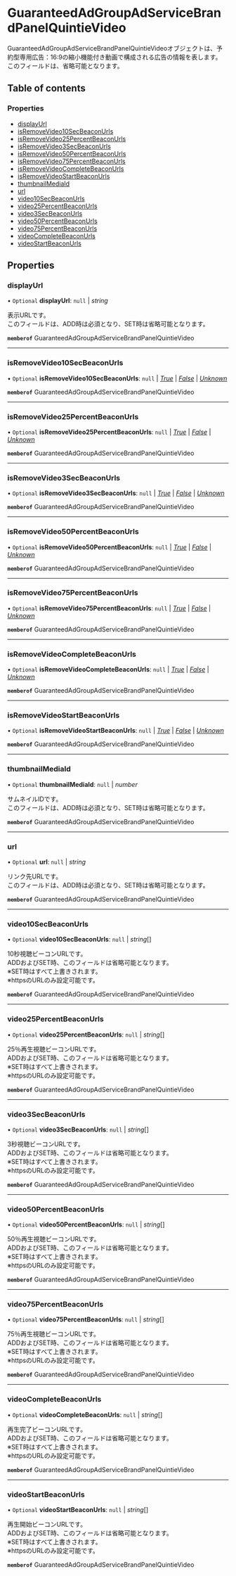 # GuaranteedAdGroupAdServiceBrandPanelQuintieVideo


<div lang=\"ja\"> GuaranteedAdGroupAdServiceBrandPanelQuintieVideoオブジェクトは、予約型専用広告：16:9の縮小機能付き動画で構成される広告の情報を表します。<br> このフィールドは、省略可能となります。<br> </div> 

## Table of contents

### Properties

- [displayUrl](guaranteedadgroupadservicebrandpanelquintievideo.md#displayurl)
- [isRemoveVideo10SecBeaconUrls](guaranteedadgroupadservicebrandpanelquintievideo.md#isremovevideo10secbeaconurls)
- [isRemoveVideo25PercentBeaconUrls](guaranteedadgroupadservicebrandpanelquintievideo.md#isremovevideo25percentbeaconurls)
- [isRemoveVideo3SecBeaconUrls](guaranteedadgroupadservicebrandpanelquintievideo.md#isremovevideo3secbeaconurls)
- [isRemoveVideo50PercentBeaconUrls](guaranteedadgroupadservicebrandpanelquintievideo.md#isremovevideo50percentbeaconurls)
- [isRemoveVideo75PercentBeaconUrls](guaranteedadgroupadservicebrandpanelquintievideo.md#isremovevideo75percentbeaconurls)
- [isRemoveVideoCompleteBeaconUrls](guaranteedadgroupadservicebrandpanelquintievideo.md#isremovevideocompletebeaconurls)
- [isRemoveVideoStartBeaconUrls](guaranteedadgroupadservicebrandpanelquintievideo.md#isremovevideostartbeaconurls)
- [thumbnailMediaId](guaranteedadgroupadservicebrandpanelquintievideo.md#thumbnailmediaid)
- [url](guaranteedadgroupadservicebrandpanelquintievideo.md#url)
- [video10SecBeaconUrls](guaranteedadgroupadservicebrandpanelquintievideo.md#video10secbeaconurls)
- [video25PercentBeaconUrls](guaranteedadgroupadservicebrandpanelquintievideo.md#video25percentbeaconurls)
- [video3SecBeaconUrls](guaranteedadgroupadservicebrandpanelquintievideo.md#video3secbeaconurls)
- [video50PercentBeaconUrls](guaranteedadgroupadservicebrandpanelquintievideo.md#video50percentbeaconurls)
- [video75PercentBeaconUrls](guaranteedadgroupadservicebrandpanelquintievideo.md#video75percentbeaconurls)
- [videoCompleteBeaconUrls](guaranteedadgroupadservicebrandpanelquintievideo.md#videocompletebeaconurls)
- [videoStartBeaconUrls](guaranteedadgroupadservicebrandpanelquintievideo.md#videostartbeaconurls)

## Properties

### displayUrl

• `Optional` **displayUrl**: ``null`` \| *string*

<div lang=\"ja\"> 表示URLです。<br> このフィールドは、ADD時は必須となり、SET時は省略可能となります。 </div> 

**`memberof`** GuaranteedAdGroupAdServiceBrandPanelQuintieVideo

___

### isRemoveVideo10SecBeaconUrls

• `Optional` **isRemoveVideo10SecBeaconUrls**: ``null`` \| [*True*](./enums/guaranteedadgroupadserviceisremoveflg.md#true) \| [*False*](./enums/guaranteedadgroupadserviceisremoveflg.md#false) \| [*Unknown*](./enums/guaranteedadgroupadserviceisremoveflg.md#unknown)

**`memberof`** GuaranteedAdGroupAdServiceBrandPanelQuintieVideo

___

### isRemoveVideo25PercentBeaconUrls

• `Optional` **isRemoveVideo25PercentBeaconUrls**: ``null`` \| [*True*](./enums/guaranteedadgroupadserviceisremoveflg.md#true) \| [*False*](./enums/guaranteedadgroupadserviceisremoveflg.md#false) \| [*Unknown*](./enums/guaranteedadgroupadserviceisremoveflg.md#unknown)

**`memberof`** GuaranteedAdGroupAdServiceBrandPanelQuintieVideo

___

### isRemoveVideo3SecBeaconUrls

• `Optional` **isRemoveVideo3SecBeaconUrls**: ``null`` \| [*True*](./enums/guaranteedadgroupadserviceisremoveflg.md#true) \| [*False*](./enums/guaranteedadgroupadserviceisremoveflg.md#false) \| [*Unknown*](./enums/guaranteedadgroupadserviceisremoveflg.md#unknown)

**`memberof`** GuaranteedAdGroupAdServiceBrandPanelQuintieVideo

___

### isRemoveVideo50PercentBeaconUrls

• `Optional` **isRemoveVideo50PercentBeaconUrls**: ``null`` \| [*True*](./enums/guaranteedadgroupadserviceisremoveflg.md#true) \| [*False*](./enums/guaranteedadgroupadserviceisremoveflg.md#false) \| [*Unknown*](./enums/guaranteedadgroupadserviceisremoveflg.md#unknown)

**`memberof`** GuaranteedAdGroupAdServiceBrandPanelQuintieVideo

___

### isRemoveVideo75PercentBeaconUrls

• `Optional` **isRemoveVideo75PercentBeaconUrls**: ``null`` \| [*True*](./enums/guaranteedadgroupadserviceisremoveflg.md#true) \| [*False*](./enums/guaranteedadgroupadserviceisremoveflg.md#false) \| [*Unknown*](./enums/guaranteedadgroupadserviceisremoveflg.md#unknown)

**`memberof`** GuaranteedAdGroupAdServiceBrandPanelQuintieVideo

___

### isRemoveVideoCompleteBeaconUrls

• `Optional` **isRemoveVideoCompleteBeaconUrls**: ``null`` \| [*True*](./enums/guaranteedadgroupadserviceisremoveflg.md#true) \| [*False*](./enums/guaranteedadgroupadserviceisremoveflg.md#false) \| [*Unknown*](./enums/guaranteedadgroupadserviceisremoveflg.md#unknown)

**`memberof`** GuaranteedAdGroupAdServiceBrandPanelQuintieVideo

___

### isRemoveVideoStartBeaconUrls

• `Optional` **isRemoveVideoStartBeaconUrls**: ``null`` \| [*True*](./enums/guaranteedadgroupadserviceisremoveflg.md#true) \| [*False*](./enums/guaranteedadgroupadserviceisremoveflg.md#false) \| [*Unknown*](./enums/guaranteedadgroupadserviceisremoveflg.md#unknown)

**`memberof`** GuaranteedAdGroupAdServiceBrandPanelQuintieVideo

___

### thumbnailMediaId

• `Optional` **thumbnailMediaId**: ``null`` \| *number*

<div lang=\"ja\"> サムネイルIDです。<br> このフィールドは、ADD時は必須となり、SET時は省略可能となります。 </div> 

**`memberof`** GuaranteedAdGroupAdServiceBrandPanelQuintieVideo

___

### url

• `Optional` **url**: ``null`` \| *string*

<div lang=\"ja\"> リンク先URLです。<br> このフィールドは、ADD時は必須となり、SET時は省略可能となります。 </div> 

**`memberof`** GuaranteedAdGroupAdServiceBrandPanelQuintieVideo

___

### video10SecBeaconUrls

• `Optional` **video10SecBeaconUrls**: ``null`` \| *string*[]

<div lang=\"ja\"> 10秒視聴ビーコンURLです。<br> ADDおよびSET時、このフィールドは省略可能となります。<br> ※SET時はすべて上書きされます。<br> ※httpsのURLのみ設定可能です。 </div> 

**`memberof`** GuaranteedAdGroupAdServiceBrandPanelQuintieVideo

___

### video25PercentBeaconUrls

• `Optional` **video25PercentBeaconUrls**: ``null`` \| *string*[]

<div lang=\"ja\"> 25％再生視聴ビーコンURLです。<br> ADDおよびSET時、このフィールドは省略可能となります。<br> ※SET時はすべて上書きされます。<br> ※httpsのURLのみ設定可能です。 </div> 

**`memberof`** GuaranteedAdGroupAdServiceBrandPanelQuintieVideo

___

### video3SecBeaconUrls

• `Optional` **video3SecBeaconUrls**: ``null`` \| *string*[]

<div lang=\"ja\"> 3秒視聴ビーコンURLです。<br> ADDおよびSET時、このフィールドは省略可能となります。<br> ※SET時はすべて上書きされます。<br> ※httpsのURLのみ設定可能です。 </div> 

**`memberof`** GuaranteedAdGroupAdServiceBrandPanelQuintieVideo

___

### video50PercentBeaconUrls

• `Optional` **video50PercentBeaconUrls**: ``null`` \| *string*[]

<div lang=\"ja\"> 50％再生視聴ビーコンURLです。<br> ADDおよびSET時、このフィールドは省略可能となります。<br> ※SET時はすべて上書きされます。<br> ※httpsのURLのみ設定可能です。 </div> 

**`memberof`** GuaranteedAdGroupAdServiceBrandPanelQuintieVideo

___

### video75PercentBeaconUrls

• `Optional` **video75PercentBeaconUrls**: ``null`` \| *string*[]

<div lang=\"ja\"> 75％再生視聴ビーコンURLです。<br> ADDおよびSET時、このフィールドは省略可能となります。<br> ※SET時はすべて上書きされます。<br> ※httpsのURLのみ設定可能です。 </div> 

**`memberof`** GuaranteedAdGroupAdServiceBrandPanelQuintieVideo

___

### videoCompleteBeaconUrls

• `Optional` **videoCompleteBeaconUrls**: ``null`` \| *string*[]

<div lang=\"ja\"> 再生完了ビーコンURLです。<br> ADDおよびSET時、このフィールドは省略可能となります。<br> ※SET時はすべて上書きされます。<br> ※httpsのURLのみ設定可能です。 </div> 

**`memberof`** GuaranteedAdGroupAdServiceBrandPanelQuintieVideo

___

### videoStartBeaconUrls

• `Optional` **videoStartBeaconUrls**: ``null`` \| *string*[]

<div lang=\"ja\"> 再生開始ビーコンURLです。<br> ADDおよびSET時、このフィールドは省略可能となります。<br> ※SET時はすべて上書きされます。<br> ※httpsのURLのみ設定可能です。 </div> 

**`memberof`** GuaranteedAdGroupAdServiceBrandPanelQuintieVideo
